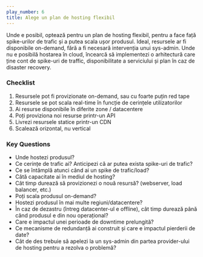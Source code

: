 ```yaml
---
play_number: 6
title: Alege un plan de hosting flexibil
---
```


Unde e posibil, optează pentru un plan de hosting flexibil, pentru a face față spike-urilor de trafic și a putea scala ușor produsul. Ideal, resursele ar fi disponibile on-demand, fără a fi necesară intervenția unui sys-admin. Unde nu e posibilă hostarea în cloud, încearcă să implementezi o arhitectură care ține cont de spike-uri de traffic, disponibilitate a serviciului și plan în caz de disaster recovery.

### Checklist

1. Resursele pot fi provizionate on-demand, sau cu foarte puțin red tape
2. Resursele se pot scala real-time în funcție de cerințele utilizatorilor
3. Ai resurse disponibile în diferite zone / datacentere
4. Poți proviziona noi resurse printr-un API
5. Livrezi resursele statice printr-un CDN
6. Scalează orizontal, nu vertical

### Key Questions

- Unde hostezi produsul? 
- Ce cerințe de trafic ai? Anticipezi că ar putea exista spike-uri de trafic? 
- Ce se întâmplă atunci când ai un spike de trafic/load?
- Câtă capacitate ai în mediul de hosting?
- Cât timp durează să provizionezi o nouă resursă? (webserver, load balancer, etc.)
- Poți scala produsul on-demand?
- Hostezi produsul în mai multe regiuni/datacentere?
- În caz de dezastru (întreg datacenter-ul e offline), cât timp durează până când produsul e din nou operațional?
- Care e impactul unei perioade de downtime prelungită?
- Ce mecanisme de redundanță ai construit și care e impactul pierderii de date?
- Cât de des trebuie să apelezi la un sys-admin din partea provider-ului de hosting pentru a rezolva o problemă?
